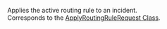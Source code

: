 Applies the active routing rule to an incident.  
Corresponds to the [ApplyRoutingRuleRequest Class](https://msdn.microsoft.com/library/microsoft.crm.sdk.messages.applyroutingrulerequest.aspx).
